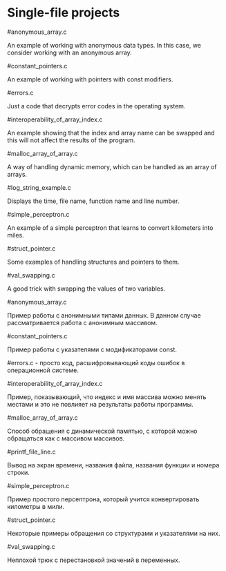 # Single-file projects



#anonymous_array.c

An example of working with anonymous data types.
In this case, we consider working with an anonymous array.

#constant_pointers.c

An example of working with pointers with const modifiers.

#errors.c

Just a code that decrypts error codes in the operating system.

#interoperability_of_array_index.c

An example showing that the index and
array name can be swapped and this will not affect the results of the program.

#malloc_array_of_array.c

A way of handling dynamic memory, which can be handled as an array of arrays.

#log_string_example.c

Displays the time, file name, function name and line number.

#simple_perceptron.c

An example of a simple perceptron that learns to convert kilometers into miles.

#struct_pointer.c

Some examples of handling structures and pointers to them.

#val_swapping.c

A good trick with swapping the values of two variables.



#anonymous_array.c

Пример работы с анонимными типами данных.
В данном случае рассматривается работа с анонимным массивом.

#constant_pointers.c

Пример работы с указателями с модификаторами const.

#errors.c - просто код, расшифровывающий коды ошибок в операционной системе.

#interoperability_of_array_index.c

Пример, показывающий, что индекс и
имя массива можно менять местами и это не повлияет на результаты работы программы.

#malloc_array_of_array.c

Способ обращения с динамической памятью, с которой можно обращаться как с массивом массивов.

#printf_file_line.c

Вывод на экран времени, названия файла, названия функции и номера строки.

#simple_perceptron.с

Пример простого персептрона, который учится конвертировать километры в мили.

#struct_pointer.c

Некоторые примеры обращения со структурами и указателями на них.

#val_swapping.с

Неплохой трюк с перестановкой значений в переменных.
